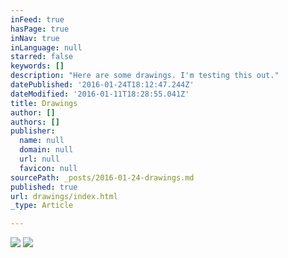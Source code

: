 ```yaml
---
inFeed: true
hasPage: true
inNav: true
inLanguage: null
starred: false
keywords: []
description: "Here are some drawings. I'm testing this out."
datePublished: '2016-01-24T18:12:47.244Z'
dateModified: '2016-01-11T18:28:55.041Z'
title: Drawings
author: []
authors: []
publisher:
  name: null
  domain: null
  url: null
  favicon: null
sourcePath: _posts/2016-01-24-drawings.md
published: true
url: drawings/index.html
_type: Article

---
```

![](https://the-grid-user-content.s3-us-west-2.amazonaws.com/cca223d3-5e32-4191-a7f3-035ecd751ed2.jpg)
![](https://the-grid-user-content.s3-us-west-2.amazonaws.com/9163909a-ef83-4883-96d6-995aed3af402.jpg)